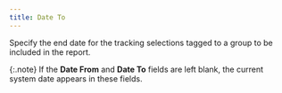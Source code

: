 ```yaml
---
title: Date To
---
```



Specify the end date for the tracking selections tagged to a group to  be included in the report.


{:.note}
If the **Date 
 From** and **Date To** fields  are left blank, the current system date appears in these fields.
